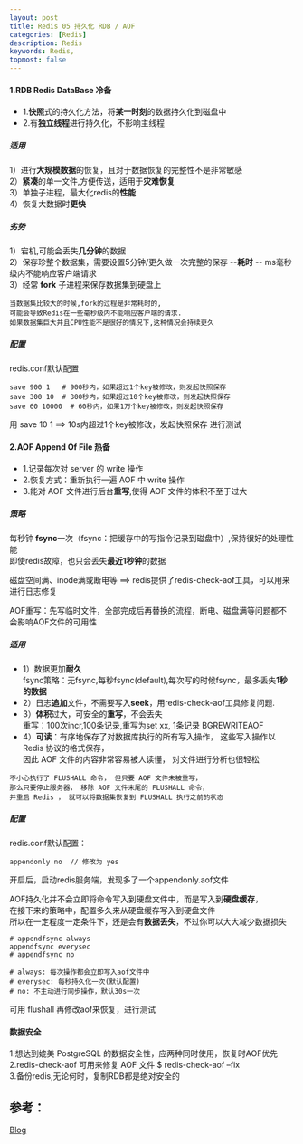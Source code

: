 ```yaml
---
layout: post
title: Redis 05 持久化 RDB / AOF
categories: [Redis]
description: Redis 
keywords: Redis, 
topmost: false
---
```


#### 1.RDB Redis DataBase 冷备

- 1.**快照**式的持久化方法，将**某一时刻**的数据持久化到磁盘中
- 2.有**独立线程**进行持久化，不影响主线程

##### 适用

1）进行**大规模数据**的恢复，且对于数据恢复的完整性不是非常敏感  
2）**紧凑**的单一文件,方便传送，适用于**灾难恢复**  
3）单独子进程，最大化redis的**性能**  
4）恢复大数据时**更快**

##### 劣势

1）宕机,可能会丢失**几分钟**的数据  
2）保存珍整个数据集，需要设置5分钟/更久做一次完整的保存 --**耗时** -- ms毫秒级内不能响应客户端请求   
3）经常 **fork** 子进程来保存数据集到硬盘上   

```
当数据集比较大的时候,fork的过程是非常耗时的,
可能会导致Redis在一些毫秒级内不能响应客户端的请求.
如果数据集巨大并且CPU性能不是很好的情况下,这种情况会持续更久
```

##### 配置

redis.conf默认配置

```==&gt; 用 save 10 1 ## 10s内超过1个key被修改，发起快照保存 进行测试
save 900 1   # 900秒内，如果超过1个key被修改，则发起快照保存
save 300 10  # 300秒内，如果超过10个key被修改，则发起快照保存
save 60 10000  # 60秒内，如果1万个key被修改，则发起快照保存
```

用 save 10 1 ==> 10s内超过1个key被修改，发起快照保存 进行测试



#### 2.AOF Append Of File 热备

- 1.记录每次对 server 的 write 操作
- 2.恢复方式：重新执行一遍 AOF 中 write 操作
- 3.能对 AOF 文件进行后台**重写**,使得 AOF 文件的体积不至于过大

##### 策略

每秒钟 **fsync**一次（fsync：把缓存中的写指令记录到磁盘中）,保持很好的处理性能  
即使redis故障，也只会丢失**最近1秒钟**的数据 

磁盘空间满、inode满或断电等 ==> redis提供了redis-check-aof工具，可以用来进行日志修复

AOF重写：先写临时文件，全部完成后再替换的流程，断电、磁盘满等问题都不会影响AOF文件的可用性

##### 适用

- 1）数据更加**耐久**  
  fsync策略：无fsync,每秒fsync(default),每次写的时候fsync，最多丢失**1秒的数据**
- 2）日志**追加**文件，不需要写入**seek**，用redis-check-aof工具修复问题.
- 3）**体积**过大，可安全的**重写**，不会丢失  
  重写：100次incr,100条记录,重写为set xx, 1条记录 BGREWRITEAOF
- 4）**可读**：有序地保存了对数据库执行的所有写入操作， 这些写入操作以 Redis 协议的格式保存，   
  因此 AOF 文件的内容非常容易被人读懂， 对文件进行分析也很轻松

```
不小心执行了 FLUSHALL 命令， 但只要 AOF 文件未被重写， 
那么只要停止服务器， 移除 AOF 文件末尾的 FLUSHALL 命令， 
并重启 Redis ， 就可以将数据集恢复到 FLUSHALL 执行之前的状态
```

##### 配置

redis.conf默认配置：

```
appendonly no  // 修改为 yes
```

开启后，启动redis服务端，发现多了一个appendonly.aof文件

AOF持久化并不会立即将命令写入到硬盘文件中，而是写入到**硬盘缓存**，  
在接下来的策略中，配置多久来从硬盘缓存写入到硬盘文件  
所以在一定程度一定条件下，还是会有**数据丢失**，不过你可以大大减少数据损失

```
# appendfsync always
appendfsync everysec
# appendfsync no

# always: 每次操作都会立即写入aof文件中
# everysec: 每秒持久化一次(默认配置)
# no: 不主动进行同步操作，默认30s一次
```

可用 flushall 再修改aof来恢复，进行测试



#### 数据安全

1.想达到媲美 PostgreSQL 的数据安全性，应两种同时使用，恢复时AOF优先  
2.redis-check-aof 可用来修复 AOF 文件 $ redis-check-aof –fix  
3.备份redis,无论何时，复制RDB都是绝对安全的












## 参考：

[Blog](https://www.jb51.net/article/121848.htm)

